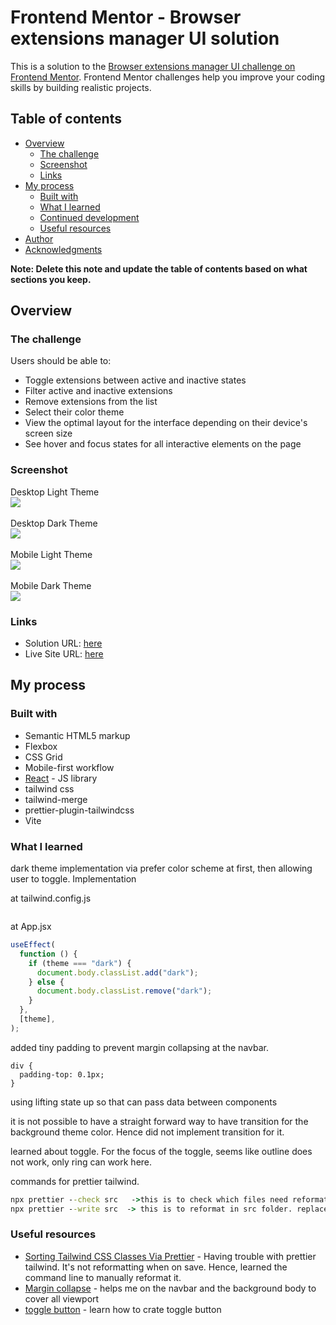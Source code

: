 # Frontend Mentor - Browser extensions manager UI solution

This is a solution to the [Browser extensions manager UI challenge on Frontend Mentor](https://www.frontendmentor.io/challenges/browser-extension-manager-ui-yNZnOfsMAp). Frontend Mentor challenges help you improve your coding skills by building realistic projects.

## Table of contents

- [Overview](#overview)
  - [The challenge](#the-challenge)
  - [Screenshot](#screenshot)
  - [Links](#links)
- [My process](#my-process)
  - [Built with](#built-with)
  - [What I learned](#what-i-learned)
  - [Continued development](#continued-development)
  - [Useful resources](#useful-resources)
- [Author](#author)
- [Acknowledgments](#acknowledgments)

**Note: Delete this note and update the table of contents based on what sections you keep.**

## Overview

### The challenge

Users should be able to:

- Toggle extensions between active and inactive states
- Filter active and inactive extensions
- Remove extensions from the list
- Select their color theme
- View the optimal layout for the interface depending on their device's screen size
- See hover and focus states for all interactive elements on the page

### Screenshot

Desktop Light Theme <br/>
![](./desktop%20Screenshot%202025-07-30%20at%2012-36-08%20Vite%20React.png)
<br/>
<br/>Desktop Dark Theme <br/>
![](./desktop%20dark%20Screenshot%202025-07-30%20at%2012-36-51%20Vite%20React.png)
<br/>
<br/>Mobile Light Theme <br/>
![](./mobile%20Screenshot%202025-07-30%20at%2012-37-49%20Vite%20React.png)
<br/>
<br/>Mobile Dark Theme <br/>
![](./mobile%20dark%20Screenshot%202025-07-30%20at%2012-38-25%20Vite%20React.png)
<br/>

### Links

- Solution URL: [here](https://www.frontendmentor.io/solutions/responsive-browser-extensions-manager-ui-solution-k4SZhphrVZ)
- Live Site URL: [here](https://fem-browser-extension-manager-raysh3n.netlify.app/)

## My process

### Built with

- Semantic HTML5 markup
- Flexbox
- CSS Grid
- Mobile-first workflow
- [React](https://reactjs.org/) - JS library
- tailwind css
- tailwind-merge
- prettier-plugin-tailwindcss
- Vite

### What I learned

dark theme implementation via prefer color scheme at first, then allowing user to toggle.
Implementation

at tailwind.config.js

```darkMode: "selector",

```

at App.jsx

```jsx
useEffect(
  function () {
    if (theme === "dark") {
      document.body.classList.add("dark");
    } else {
      document.body.classList.remove("dark");
    }
  },
  [theme],
);
```

added tiny padding to prevent margin collapsing at the navbar.

```
div {
  padding-top: 0.1px;
}

```

using lifting state up so that can pass data between components

it is not possible to have a straight forward way to have transition for the background theme color. Hence did not implement transition for it.

learned about toggle. For the focus of the toggle, seems like outline does not work, only ring can work here.

commands for prettier tailwind.

```cmd
npx prettier --check src   ->this is to check which files need reformat in src folder. replace it with . and you it will check for all
npx prettier --write src  -> this is to reformat in src folder. replace it with . and you it will write it for all
```

### Useful resources

- [Sorting Tailwind CSS Classes Via Prettier](https://www.youtube.com/watch?v=_CntOc4hBcg) - Having trouble with prettier tailwind. It's not reformatting when on save. Hence, learned the command line to manually reformat it.
- [Margin collapse](https://www.joshwcomeau.com/css/rules-of-margin-collapse/) - helps me on the navbar and the background body to cover all viewport
- [toggle button](https://www.w3schools.com/howto/howto_css_switch.asp) - learn how to crate toggle button
